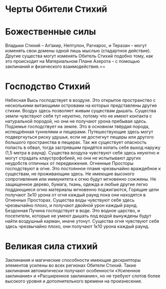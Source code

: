 # Черты Обители Стихий 

# Божественные силы 
  Владыки Стихий – Ал’акир, Нептулон, Рагнарос, и Теразан – могут изменять свои домены одной лишь мыслью (стадартное действие). Другие существа могут изменять Обитель Стихий подобно тому, как это происходит на Материальном Плане Азерота – с помощью заклинаний и физического взаимодействия.==
  
  
  # Господство Стихий
Небесная Высь господствует в воздухе. Это открытое пространство с несколькими витающими островами на которых представлены другие стихии. Воздух здесь позволяет живым существам дышать. Существа земли чувствуют себя тут неуютно, потому что не имеют контакта с натуральной породой, но они не получают урона пребывая здесь.
Подземье господствует на земле. Это в основном твёрдая порода, испещрённая туннелями и пещерами. Путешествующие здесь могут подвергнуться риску удушья, если не достигнут пещеры или другого большого пространства в пещерах. Так же существует опасность попасть в обвал, тогда застрявшим придётся копать себе выход наружу (1,5 метра  в раунд). Существа воздуха чувствуют себя здесь неуютно и могут страдать клаустрофобией, но они не испытывают других неудобств отличных от передвижения.
Огненные Просторы господствуют в огне. Это постоянное пламя чрезвычайно враждебное к существам, не проживающим здесь. Не имеющие высокого сопротивления или иммунитета к огню будут мгновенно сожжены. Не защищенное дерево, бумага, ткань, одежда и любые другие легко поддающиеся огню материалы мгновенно поджигаются, Горящие цели получают 3к10 урона от огня каждый раунд пока они находятся в Огненных Просторах. Существа воды чувствуют себя здесь чрезвычайно плохо, и получают двойной урон каждый раунд.
Бездонная Пучина господствует в воде. Это водное царство, и посетители, которые не умеют дышать под водой вынуждены будут найти воздушный карман, иначе утонут. Существа огня чувствуют себя здесь чрезвычайно плохо, они получают 1к10 урона каждый раунд. 

  # Великая сила стихий
Заклинания и магические способности  имеющие дескрипторы элементов усилены во всех регионах Обители Стихий. Такие заклинания автоматически получают особенности «Усиленное заклинание» и «Расширенное заклинание», но не требуют слотов более высокого уровня и дополнительного времени на произнесение.
